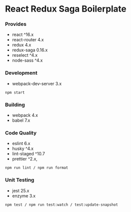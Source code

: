 # React Redux Saga Boilerplate

### Provides

- react ^16.x
- react-router 4.x
- redux 4.x
- redux-saga 0.16.x
- reselect ^4.x
- node-sass ^4.x

### Development

- webpack-dev-server 3.x

`npm start`

### Building

- webpack 4.x
- babel 7.x

### Code Quality

- eslint 6.x
- husky ^4.x
- lint-staged ^10.7
- prettier ^2.x,

`npm run lint / npm run format`

### Unit Testing

- jest 25.x
- enzyme 3.x

`npm test / npm run test:watch / test:update-snapshot`
